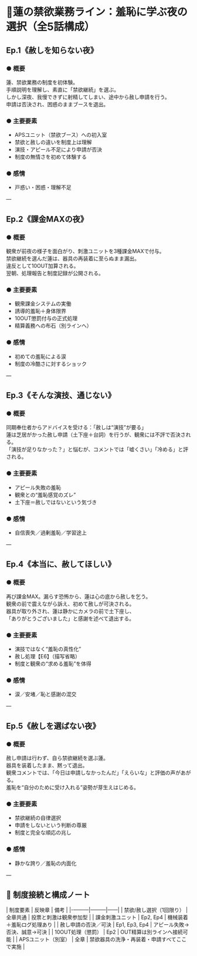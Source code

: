 # 📘蓮の禁欲業務ライン：羞恥に学ぶ夜の選択（全5話構成）

## Ep.1《赦しを知らない夜》

### ● 概要  
蓮、禁欲業務の制度を初体験。  
手順説明を理解し、素直に「禁欲継続」を選ぶ。  
しかし深夜、我慢できずに射精してしまい、途中から赦し申請を行う。  
申請は否決され、困惑のままブースを退出。

### ● 主要要素
- APSユニット（禁欲ブース）への初入室
- 禁欲と赦しの違いを制度上は理解
- 演技・アピール不足により申請が否決
- 制度の無情さを初めて体験する

### ● 感情
- 戸惑い・困惑・理解不足

—

## Ep.2《課金MAXの夜》

### ● 概要  
観衆が前夜の様子を面白がり、刺激ユニットを3種課金MAXで付与。  
禁欲継続を選んだ蓮は、器具の再装着に至らぬまま漏出。  
違反として10OUT加算される。  
翌朝、処理報告と制度記録が公開される。

### ● 主要要素
- 観衆課金システムの実働
- 誘導的羞恥＋身体限界
- 10OUT懲罰付与の正式処理
- 精算義務への布石（別ラインへ）

### ● 感情
- 初めての羞恥による涙
- 制度の冷酷さに対するショック

—

## Ep.3《そんな演技、通じない》

### ● 概要  
同期奉仕者からアドバイスを受ける：「赦しは“演技”が要る」  
蓮は芝居がかった赦し申請（土下座＋台詞）を行うが、観衆には不評で否決される。  
「演技が足りなかった？」と悩むが、コメントでは「嘘くさい」「冷める」と評される。

### ● 主要要素
- アピール失敗の羞恥
- 観衆との“羞恥感覚のズレ”
- 土下座＝赦しではないという気づき

### ● 感情
- 自信喪失／過剰羞恥／学習途上

—

## Ep.4《本当に、赦してほしい》

### ● 概要  
再び課金MAX。漏らす恐怖から、蓮は心の底から赦しを乞う。  
観衆の前で震えながら訴え、初めて赦しが可決される。  
器具が取り外され、蓮は静かにカメラの前で土下座し、  
「ありがとうございました」と感謝を述べて退出する。

### ● 主要要素
- 演技ではなく“羞恥の真性化”
- 赦し処理【E6】（描写省略）
- 制度と観衆の“求める羞恥”を体得

### ● 感情
- 涙／安堵／恥と感謝の混交

—

## Ep.5《赦しを選ばない夜》

### ● 概要  
赦し申請は行わず、自ら禁欲継続を選ぶ蓮。  
器具を装着したまま、黙って退出。  
観衆コメントでは、「今日は申請しなかったんだ」「えらいな」と評価の声があがる。  
羞恥を“自分のために受け入れる”姿勢が芽生えはじめる。

### ● 主要要素
- 禁欲継続の自律選択
- 申請をしないという判断の尊厳
- 制度と完全な順応の兆し

### ● 感情
- 静かな誇り／羞恥の内面化

—

## 🧩 制度接続と構成ノート

| 制度要素 | 反映章 | 備考 |
|-———|———|——|
| 禁欲/赦し選択（1回限り） | 全章共通 | 投票と刺激は観衆参加型 |
| 課金刺激ユニット | Ep2, Ep4 | 機械装着＋羞恥ログ処理あり |
| 赦し申請の否決／可決 | Ep1, Ep3, Ep4 | アピール失敗→否決、誠意→可決 |
| 10OUT処理（懲罰） | Ep2 | OUT精算は別ラインへ接続可能 |
| APSユニット（別室） | 全章 | 禁欲器具の洗浄・再装着・申請すべてここで実施 |
